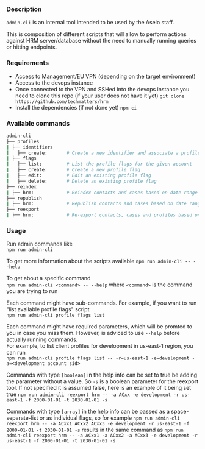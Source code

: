 ### Description
`admin-cli` is an internal tool intended to be used by the Aselo staff.

This is composition of different scripts that will allow to perform actions against HRM server/database without the need to manually running queries or hitting endpoints.

### Requirements
- Access to Management/EU VPN (depending on the target environment)
- Access to the devops instance
- Once connected to the VPN and SSHed into the devops instance you need to clone this repo (if your user does not have it yet)
  `git clone https://github.com/techmatters/hrm`
- Install the dependencies (if not done yet)
  `npm ci`

### Available commands
```bash
admin-cli
├── profiles
| ├── identifiers
|   ├── create:       # Create a new identifier and associate a profile to it
| ├── flags
|   ├── list:         # List the profile flags for the given account
|   ├── create:       # Create a new profile flag
|   ├── edit:         # Edit an existing profile flag
|   ├── delete:       # Delete an existing profile flag
├── reindex
| ├── hrm:            # Reindex contacts and cases based on date range
├── republish
| ├── hrm:            # Republish contacts and cases based on date range
├── reexport
| ├── hrm:            # Re-export contacts, cases and profiles based on date range
```

### Usage
Run admin commands like  
`npm run admin-cli`

To get more information about the scripts available
`npm run admin-cli -- --help`

To get about a specific command  
`npm run admin-cli <command> -- --help`
where `<command>` is the command you are trying to run

Each command might have sub-commands. For example, if you want to run "list available profile flags" script  
`npm run admin-cli profile flags list`

Each command might have required parameters, which will be promted to you in case you miss them. However, is adviced to use `--help` before actually running commands.  
For example, to list client profiles for development in us-east-1 region, you can run  
`npm run admin-cli profile flags list -- -r=us-east-1 -e=development -a=<development account sid>`

Commands with type `[boolean]` in the help info can be set to true be adding the parameter without a value. So `-s` is a boolean parameter for the reexport tool. If not specified it is assumed false, here is an example of it being set true
`npm run admin-cli reexport hrm -- -a ACxx -e development -r us-east-1 -f 2000-01-01 -t 2030-01-01 -s`

Commands with type `[array]` in the help info can be passed as a space-separate-list or as individual flags, so for example
`npm run admin-cli reexport hrm -- -a ACxx1 ACxx2 ACxx3 -e development -r us-east-1 -f 2000-01-01 -t 2030-01-01 -s`
results in the same command as
`npm run admin-cli reexport hrm -- -a ACxx1 -a ACxx2 -a ACxx3 -e development -r us-east-1 -f 2000-01-01 -t 2030-01-01 -s`
